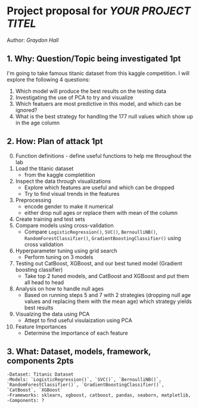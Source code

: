 # Project proposal for *YOUR PROJECT TITEL*
Author: *Graydon Hall*

## 1. Why: Question/Topic being investigated 1pt
I'm going to take famous titanic dataset from this kaggle competition. I will explore the following 4 questions:
1. Which model will produce the best results on the testing data
2. Investigating the use of PCA to try and visualize
3. Which featuers are most predictive in this model, and which can be ignored?
4. What is the best strategy for handling the 177 null values which show up in the age column

## 2. How: Plan of attack 1pt
0. Function definitions - define useful functions to help me throughout the lab
1. Load the titanic dataset 
    - from the kaggle completition
2. Inspect the data through visualizations 
    - Explore which features are useful and which can be dropped
    - Try to find visual trends in the features
3. Preprocessing
    - encode gender to make it numerical
    - either drop null ages or replace them with mean of the column
4. Create training and test sets
5. Compare models using cross-validation
    - Compare `LogisticRegression()`, `SVC()`, `BernoulliNB()`, `RandomForestClassifier()`, `GradientBoostingClassifier()` using cross validation
6. Hyperparameter tuning using grid search
    - Perform tuning on 3 models
7. Testing out CatBoost, XGBoost, and our best tuned model (Gradient boosting classifier)
    - Take top 2 tuned models, and CatBoost and XGBoost and put them all head to head
8. Analysis on how to handle null ages
    - Based on running steps 5 and 7 with 2 strategies (dropping null age values and replacing them with the mean age) which strategy yields best results
9. Visualzing the data using PCA
    - Attept to find useful visulaization using PCA
10. Feature Importances
    - Determine the importance of each feature

## 3. What: Dataset, models, framework, components 2pts
    -Dataset: Titanic Dataset
    -Models: `LogisticRegression()`, `SVC()`, `BernoulliNB()`, `RandomForestClassifier()`, `GradientBoostingClassifier()`, `CatBoost`, `XGBoost`
    -Frameworks: sklearn, xgboost, catboost, pandas, seaborn, matplotlib, 
    -Components: ?
